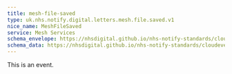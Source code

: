 ```yaml
---
title: mesh-file-saved
type: uk.nhs.notify.digital.letters.mesh.file.saved.v1
nice_name: MeshFileSaved
service: Mesh Services
schema_envelope: https://nhsdigital.github.io/nhs-notify-standards/cloudevents/nhs-notify-example-event.schema.json
schema_data: https://nhsdigital.github.io/nhs-notify-standards/cloudevents/nhs-notify-example-event-data.schema.json
---
```


This is an event.
